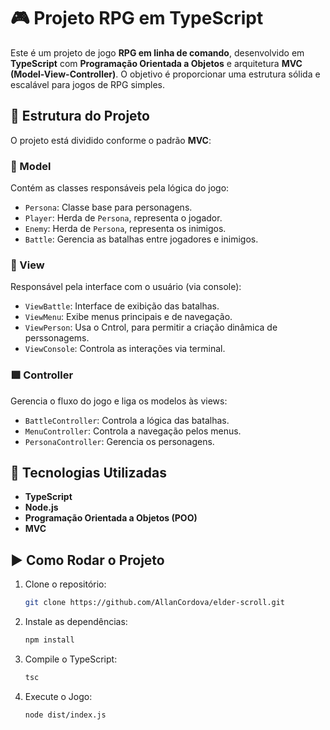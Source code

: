 # 🎮 Projeto RPG em TypeScript

Este é um projeto de jogo **RPG em linha de comando**, desenvolvido em **TypeScript** com **Programação Orientada a Objetos** e arquitetura **MVC (Model-View-Controller)**. O objetivo é proporcionar uma estrutura sólida e escalável para jogos de RPG simples.

## 📁 Estrutura do Projeto

O projeto está dividido conforme o padrão **MVC**:

### 🔷 Model

Contém as classes responsáveis pela lógica do jogo:

- `Persona`: Classe base para personagens.
- `Player`: Herda de `Persona`, representa o jogador.
- `Enemy`: Herda de `Persona`, representa os inimigos.
- `Battle`: Gerencia as batalhas entre jogadores e inimigos.

### 🔶 View

Responsável pela interface com o usuário (via console):

- `ViewBattle`: Interface de exibição das batalhas.
- `ViewMenu`: Exibe menus principais e de navegação.
- `ViewPerson`: Usa o Cntrol, para permitir a criação dinâmica de perssonagems.
- `ViewConsole`: Controla as interações via terminal.

### 🟩 Controller

Gerencia o fluxo do jogo e liga os modelos às views:

- `BattleController`: Controla a lógica das batalhas.
- `MenuController`: Controla a navegação pelos menus.
- `PersonaController`: Gerencia os personagens.

## 🚀 Tecnologias Utilizadas

- **TypeScript**
- **Node.js**
- **Programação Orientada a Objetos (POO)**
- **MVC**

## ▶️ Como Rodar o Projeto

1. Clone o repositório:
   ```bash
   git clone https://github.com/AllanCordova/elder-scroll.git
2. Instale as dependências:
     ```bash
     npm install
3. Compile o TypeScript:
     ```bash
     tsc
4. Execute o Jogo:
     ```bash
     node dist/index.js

